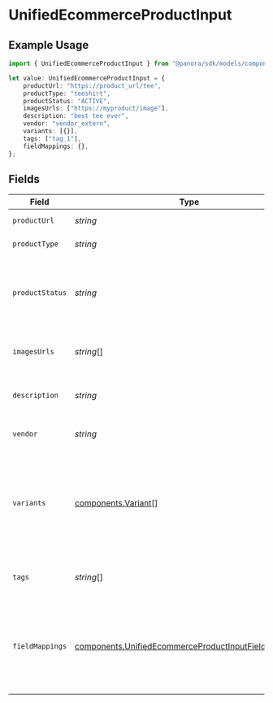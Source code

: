 # UnifiedEcommerceProductInput

## Example Usage

```typescript
import { UnifiedEcommerceProductInput } from "@panora/sdk/models/components";

let value: UnifiedEcommerceProductInput = {
    productUrl: "https://product_url/tee",
    productType: "teeshirt",
    productStatus: "ACTIVE",
    imagesUrls: ["https://myproduct/image"],
    description: "best tee ever",
    vendor: "vendor_extern",
    variants: [{}],
    tags: ["tag_1"],
    fieldMappings: {},
};
```

## Fields

| Field                                                                                                                        | Type                                                                                                                         | Required                                                                                                                     | Description                                                                                                                  | Example                                                                                                                      |
| ---------------------------------------------------------------------------------------------------------------------------- | ---------------------------------------------------------------------------------------------------------------------------- | ---------------------------------------------------------------------------------------------------------------------------- | ---------------------------------------------------------------------------------------------------------------------------- | ---------------------------------------------------------------------------------------------------------------------------- |
| `productUrl`                                                                                                                 | *string*                                                                                                                     | :heavy_minus_sign:                                                                                                           | The URL of the product                                                                                                       | https://product_url/tee                                                                                                      |
| `productType`                                                                                                                | *string*                                                                                                                     | :heavy_minus_sign:                                                                                                           | The type of the product                                                                                                      | teeshirt                                                                                                                     |
| `productStatus`                                                                                                              | *string*                                                                                                                     | :heavy_minus_sign:                                                                                                           | The status of the product. Either ACTIVE, DRAFT OR ARCHIVED.                                                                 | ACTIVE                                                                                                                       |
| `imagesUrls`                                                                                                                 | *string*[]                                                                                                                   | :heavy_minus_sign:                                                                                                           | The URLs of the product images                                                                                               | [<br/>"https://myproduct/image"<br/>]                                                                                        |
| `description`                                                                                                                | *string*                                                                                                                     | :heavy_minus_sign:                                                                                                           | The description of the product                                                                                               | best tee ever                                                                                                                |
| `vendor`                                                                                                                     | *string*                                                                                                                     | :heavy_minus_sign:                                                                                                           | The vendor of the product                                                                                                    | vendor_extern                                                                                                                |
| `variants`                                                                                                                   | [components.Variant](../../models/components/variant.md)[]                                                                   | :heavy_minus_sign:                                                                                                           | The variants of the product                                                                                                  | [<br/>{<br/>"title": "teeshirt",<br/>"price": 20,<br/>"sku": "3",<br/>"options": null,<br/>"weight": 10,<br/>"inventory_quantity": 100<br/>}<br/>] |
| `tags`                                                                                                                       | *string*[]                                                                                                                   | :heavy_minus_sign:                                                                                                           | The tags associated with the product                                                                                         | [<br/>"tag_1"<br/>]                                                                                                          |
| `fieldMappings`                                                                                                              | [components.UnifiedEcommerceProductInputFieldMappings](../../models/components/unifiedecommerceproductinputfieldmappings.md) | :heavy_minus_sign:                                                                                                           | The custom field mappings of the object between the remote 3rd party & Panora                                                | {<br/>"fav_dish": "broccoli",<br/>"fav_color": "red"<br/>}                                                                   |